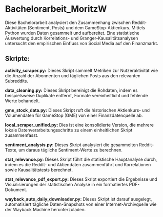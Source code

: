 # Bachelorarbeit_MoritzW
Diese Bachelorarbeit analysiert den Zusammenhang zwischen Reddit-Aktivitäten (Sentiment, Posts) und dem GameStop-Aktienkurs. Mittels Python wurden Daten gesammelt und aufbereitet. Eine statistische Auswertung durch Korrelations- und Granger-Kausalitätsanalysen untersucht den empirischen Einfluss von Social Media auf den Finanzmarkt.

## Skripte:

**activity_scraper.py:** Dieses Skript sammelt Metriken zur Nutzeraktivität wie die Anzahl der Abonnenten und täglichen Posts aus den relevanten Subreddits.

**data_cleaning.py:** Dieses Skript bereinigt die Rohdaten, indem es beispielsweise Duplikate entfernt, Formate vereinheitlicht und fehlende Werte behandelt.

**gme_stock_data.py:** Dieses Skript ruft die historischen Aktienkurs- und Volumendaten für GameStop (GME) von einer Finanzdatenquelle ab.

**local_scraper_unified.py:** Dies ist eine konsolidierte Version, die mehrere lokale Datenverarbeitungsschritte zu einem einheitlichen Skript zusammenfasst.

**sentiment_analysis.py:** Dieses Skript analysiert die gesammelten Reddit-Texte, um daraus tägliche Sentiment-Werte zu berechnen.

**stat_relevance.py:** Dieses Skript führt die statistische Hauptanalyse durch, indem es die Reddit- und Aktiendaten zusammenführt und Korrelationen sowie Kausalitätstests berechnet.

**stat_relevance_pdf_export.py:** Dieses Skript exportiert die Ergebnisse und Visualisierungen der statistischen Analyse in ein formatiertes PDF-Dokument.

**wayback_auto_daily_downloader.py:** Dieses Skript ist darauf ausgelegt, automatisiert tägliche Daten-Snapshots von einer Internet-Archivquelle wie der Wayback Machine herunterzuladen.
